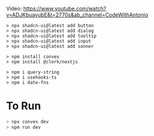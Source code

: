 Video: https://www.youtube.com/watch?v=ADJKbuayubE&t=2770s&ab_channel=CodeWithAntonio

```
> npx shadcn-ui@latest add button
> npx shadcn-ui@latest add dialog
> npx shadcn-ui@latest add tooltip
> npx shadcn-ui@latest add input
> npx shadcn-ui@latest add sonner

> npm install convex
> npm install @clerk/nextjs

> npm i query-string
> npm i usehooks-ts
> npm i date-fns
```


# To Run
```bash
> npx convex dev
> npm run dev
```